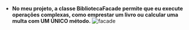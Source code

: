 - **No meu projeto, a classe BibliotecaFacade permite que eu execute operações complexas, como emprestar um livro ou calcular uma multa com UM ÚNICO método.**
![facade](https://github.com/luizhabaeb/GBertoti---FATEC/assets/82103455/f58d0614-075a-4fde-9dd4-945b4bf62e35)
